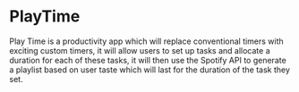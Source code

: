 # PlayTime

Play Time is a productivity app which will replace conventional timers with exciting custom timers, it will allow users to set up tasks and allocate a duration for each of these tasks, it will then use the Spotify API to generate a playlist based on user taste which will last for the duration of the task they set.
